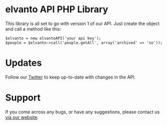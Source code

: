 elvanto API PHP Library
=======

This library is all set to go with version 1 of our API. Just create the object and call a method like this:

    $elvanto = new elvantoAPI('your api key');
    $people = $elvanto->call('people.getAll', array('archived' => 'no'));

Updates
=======

Follow our <a href="http://twitter.com/elvantoAPI" target="_blank">Twitter</a> to keep up-to-date with changes in the API.

Support
=======

If you come across any bugs, or have any suggestions, please contact us <a href="http://elvanto.com/contact/" target="_blank">via our website</a>.
